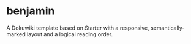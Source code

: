 benjamin
========

A Dokuwiki template based on Starter with a responsive, semantically-marked layout and a logical reading order.
